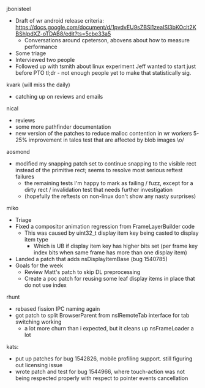 jbonisteel
  * Draft of wr android release criteria: https://docs.google.com/document/d/1pvdvEU9sZBSl1zeaISl3bKOclt2KBShlpdXZ-oTDAB8/edit?ts=5cbe33a5
    * Conversations around cpeterson, abovens about how to measure performance 
  * Some triage
  * Interviewed two people
  * Followed up with tsmith about linux experiment Jeff wanted to start just before PTO tl;dr - not enough people yet to make that statistically sig. 

kvark (will miss the daily)
  * catching up on reviews and emails

nical
  * reviews
  * some more pathfinder documentation
  * new version of the patches to reduce malloc contention in wr workers 5-25% improvement in talos test that are affected by blob images \o/

aosmond
  * modified my snapping patch set to continue snapping to the visible rect instead of the primitive rect; seems to resolve most serious reftest failures
    * the remaining tests I'm happy to mark as failing / fuzz, except for a dirty rect / invalidation test that needs further investigation
    * (hopefully the reftests on non-linux don't show any nasty surprises)

miko
  * Triage
  * Fixed a compositor animation regression from FrameLayerBuilder code
    * This was caused by uint32_t display item key being casted to display item type
      * Which is UB if display item key has higher bits set (per frame key index bits when same frame has more than one display item)
  * Landed a patch that adds nsDisplayItemBase (bug 1540785)
  * Goals for the week
    * Review Matt's patch to skip DL preprocessing
    * Create a poc patch for reusing some leaf display items in place that do not use index

rhunt
  * rebased fission IPC naming again
  * got patch to split BrowserParent from nsIRemoteTab interface for tab switching working
    * a lot more churn than i expected, but it cleans up nsFrameLoader a lot

kats:
  * put up patches for bug 1542826, mobile profiling support. still figuring out licensing issue
  * wrote patch and test for bug 1544966, where touch-action was not being respected properly with respect to pointer events cancellation
